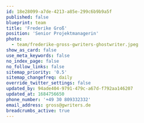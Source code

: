 ```yaml
---
id: 18e28099-a7de-4213-a85e-299c6b9b9a5f
published: false
blueprint: team
title: 'Frederike Groß'
position: 'Senior Projektmanagerin'
photo:
  - team/frederike-gross-gwriters-ghostwriter.jpeg
show_as_card: false
use_meta_keywords: false
no_index_page: false
no_follow_links: false
sitemap_priority: '0.5'
sitemap_changefreq: daily
override_twitter_settings: false
updated_by: 94ade404-9791-479c-a67d-f792aa146207
updated_at: 1684756650
phone_number: '+49 30 809332332'
email_address: gross@gwriters.de
breadcrumbs_active: true
---
```

